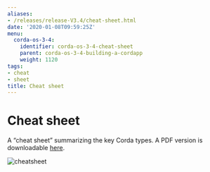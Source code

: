 ```yaml
---
aliases:
- /releases/release-V3.4/cheat-sheet.html
date: '2020-01-08T09:59:25Z'
menu:
  corda-os-3-4:
    identifier: corda-os-3-4-cheat-sheet
    parent: corda-os-3-4-building-a-cordapp
    weight: 1120
tags:
- cheat
- sheet
title: Cheat sheet
---
```



# Cheat sheet

A “cheat sheet” summarizing the key Corda types. A PDF version is downloadable [here](/en/pdf/corda-cheat-sheet.pdf).

![cheatsheet](/en/images/cheatsheet.jpg "cheatsheet")

